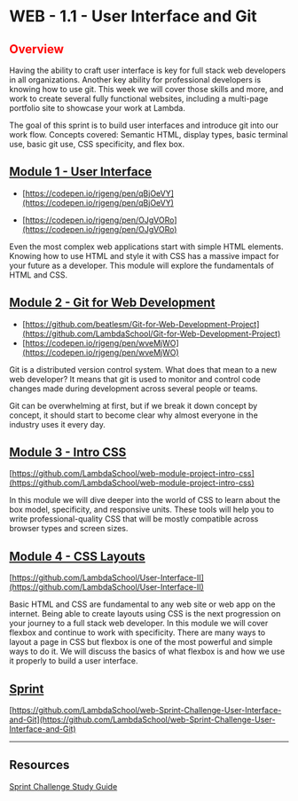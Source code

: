 # WEB - 1.1 - User Interface and Git

## <span style="color:red">Overview</span>

Having the ability to craft user interface is key for full stack web developers in all organizations. Another key ability for professional developers is knowing how to use git. This week we will cover those skills and more, and work to create several fully functional websites, including a multi-page portfolio site to showcase your work at Lambda.

The goal of this sprint is to build user interfaces and introduce git into our work flow. Concepts covered: Semantic HTML, display types, basic terminal use, basic git use, CSS specificity, and flex box.

## [Module 1 - User Interface](https://github.com/beatlesm/web/tree/main/1.1/project111)

- [https://codepen.io/rjgeng/pen/qBjOeVY](https://codepen.io/rjgeng/pen/qBjOeVY)

- [https://codepen.io/rjgeng/pen/OJgVORo](https://codepen.io/rjgeng/pen/OJgVORo)

Even the most complex web applications start with simple HTML elements. Knowing how to use HTML and style it with CSS has a massive impact for your future as a developer. This module will explore the fundamentals of HTML and CSS.

## [Module 2 - Git for Web Development](https://github.com/beatlesm/web/tree/main/1.1/project112)

-   [https://github.com/beatlesm/Git-for-Web-Development-Project](https://github.com/LambdaSchool/Git-for-Web-Development-Project)
-   [https://codepen.io/rjgeng/pen/wveMjWO](https://codepen.io/rjgeng/pen/wveMjWO)

Git is a distributed version control system. What does that mean to a new web developer? It means that git is used to monitor and control code changes made during development across several people or teams.

Git can be overwhelming at first, but if we break it down concept by concept, it should start to become clear why almost everyone in the industry uses it every day.

## [Module 3 - Intro CSS](https://github.com/beatlesm/web/tree/main/1.1/project113)

[https://github.com/LambdaSchool/web-module-project-intro-css](https://github.com/LambdaSchool/web-module-project-intro-css)

In this module we will dive deeper into the world of CSS to learn about the box model, specificity, and responsive units. These tools will help you to write professional-quality CSS that will be mostly compatible across browser types and screen sizes.


## [Module 4 - CSS Layouts](https://github.com/beatlesm/web/tree/main/1.1/project114)

[https://github.com/LambdaSchool/User-Interface-II](https://github.com/LambdaSchool/User-Interface-II)

Basic HTML and CSS are fundamental to any web site or web app on the internet. Being able to create layouts using CSS is the next progression on your journey to a full stack web developer. In this module we will cover flexbox and continue to work with specificity. There are many ways to layout a page in CSS but flexbox is one of the most powerful and simple ways to do it. We will discuss the basics of what flexbox is and how we use it properly to build a user interface.

## [Sprint](https://github.com/beatlesm/web/tree/main/1.1/sprint11)

[https://github.com/LambdaSchool/web-Sprint-Challenge-User-Interface-and-Git](https://github.com/LambdaSchool/web-Sprint-Challenge-User-Interface-and-Git)


-------------------------------------------------------------------

## Resources
 
 [Sprint Challenge Study Guide]()